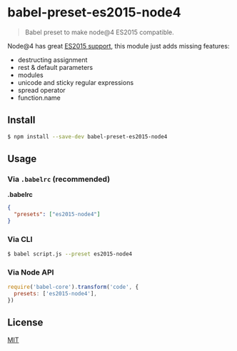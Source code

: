 # babel-preset-es2015-node4

> Babel preset to make node@4 ES2015 compatible.

Node@4 has great [ES2015 support](https://nodejs.org/en/docs/es6/),
this module just adds missing features:
- destructing assignment
- rest & default parameters
- modules
- unicode and sticky regular expressions
- spread operator
- function.name

## Install

```sh
$ npm install --save-dev babel-preset-es2015-node4
```

## Usage

### Via `.babelrc` (recommended)

**.babelrc**

```json
{
  "presets": ["es2015-node4"]
}
```

### Via CLI

```sh
$ babel script.js --preset es2015-node4
```

### Via Node API

```javascript
require('babel-core').transform('code', {
  presets: ['es2015-node4'],
})
```

## License

[MIT](./LICENSE)
